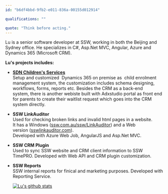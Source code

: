 ```yaml
---
id: "b6df4bbd-9fb2-e011-836a-00155d012914"

qualifications: ""

quote: "Think before acting."
---
```


Lu is a senior software developer at SSW, working in both the Beijing and Sydney office. He specializes in C#, Asp.Net MVC, Angular, Azure and Dynamics 365 (Microsoft CRM).

**Lu's projects includes:**

- **[SDN Children's Services](https://www.sdn.org.au/about-sdn/)**  
   Setup and customized  Dynamics 365 on premise as  child enrolment management system, the customization includes schema designing, workflows, forms, reports etc. Besides the CRM as a back-end system, there is another webiste built with Adxstudio portal as front end for parents to create their waitlist request which goes into the CRM system directly.

- **SSW LinkAuditor**  
   Used for checking broken links and invalid html pages in a website.   
   It has a Windows ([ssw.com.au/ssw/LinkAuditor](http://www.ssw.com.au/ssw/LinkAuditor)) and a Web version ([sswlinkauditor.com](https://sswlinkauditor.com)).  
   Developed with Azure Web Job, AngularJS and Asp.Net MVC.

- **SSW CRM Plugin**   
   Used to sync SSW website and CRM client information to SSW TimePRO.
   Developed with Web API and CRM plugin customization.

- **SSW Reports**   
   SSW internal reports for finical and marketing purposes.
   Developed with Reporting Service.
  
  [![Lu's github stats](https://github-readme-stats.vercel.app/api?username=zl24622&theme=dark)](https://github.com/zl24622/)
